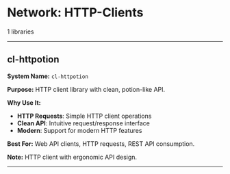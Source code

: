 # Network: HTTP-Clients

1 libraries

---

## cl-httpotion

**System Name:** `cl-httpotion`

**Purpose:** HTTP client library with clean, potion-like API.

**Why Use It:**
- **HTTP Requests**: Simple HTTP client operations
- **Clean API**: Intuitive request/response interface
- **Modern**: Support for modern HTTP features

**Best For:** Web API clients, HTTP requests, REST API consumption.

**Note:** HTTP client with ergonomic API design.

---


